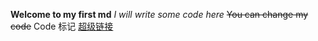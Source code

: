 **Welcome to my first md**
*I will write some code here*
~~You can change my code~~
Code 标记
[超级链接](www.baidu,com)
